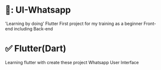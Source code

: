 # 📍: UI-Whatsapp
'Learning by doing' Flutter
First project for my training as a beginner
Front-end including Back-end

# ✅ Flutter(Dart)
Learning flutter with create these project Whatsapp User Interface
